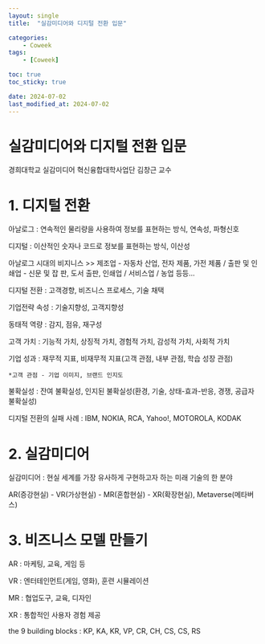 ```yaml
---
layout: single
title:  "실감미디어와 디지털 전환 입문"

categories:
    - Coweek
tags:
    - [Coweek]

toc: true
toc_sticky: true

date: 2024-07-02
last_modified_at: 2024-07-02
---
```


# 실감미디어와 디지털 전환 입문

경희대학교 실감미디어 혁신융합대학사업단
김창근 교수


# 1. 디지털 전환

아날로그 : 연속적인 물리량을 사용하여 정보를 표현하는 방식, 연속성, 파형신호

디지털 : 이산적인 숫자나 코드로 정보를 표현하는 방식, 이산성

아날로그 시대의 비지니스 >> 제조업 - 자동차 산업, 전자 제품, 가전 제품 / 출판 및 인쇄업 - 신문 및 잡		  판, 도서 출판, 인쇄업 / 서비스업 / 농업 등등...

디지털 전환 : 고객경향, 비즈니스 프로세스, 기술 채택

기업전략 속성 : 기술지향성, 고객지향성

동태적 역량 : 감지, 점유, 재구성

고객 가치 : 기능적 가치, 상징적 가치, 경험적 가치, 감성적 가치, 사회적 가치

기업 성과 : 재무적 지표, 비재무적 지표(고객 관점, 내부 관점, 학습 성장 관점)

    *고객 관점 - 기업 이미지, 브랜드 인지도

불확실성 : 잔여 불확실성, 인지된 불확실성(환경, 기술, 상태-효과-반응, 경쟁, 공급자 불확실성)

디지털 전환의 실패 사례 : IBM, NOKIA, RCA, Yahoo!, MOTOROLA, KODAK


# 2. 실감미디어

실감미디어 : 현실 세계를 가장 유사하게 구현하고자 하는 미래 기술의 한 분야

AR(증강현실) - VR(가상현실) - MR(혼합현실) - XR(확장현실), Metaverse(메타버스)



# 3. 비즈니스 모델 만들기

AR : 마케팅, 교육, 게임 등

VR : 엔터테인먼트(게임, 영화), 훈련 시뮬레이션

MR : 협업도구, 교육, 디자인

XR : 통합적인 사용자 경험 제공

the 9 building blocks : KP, KA, KR, VP, CR, CH, CS, CS, RS

